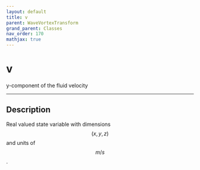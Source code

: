 ```yaml
---
layout: default
title: v
parent: WaveVortexTransform
grand_parent: Classes
nav_order: 170
mathjax: true
---
```


#  v

y-component of the fluid velocity


---

## Description
Real valued state variable with dimensions $$(x,y,z)$$ and units of $$m/s$$.

